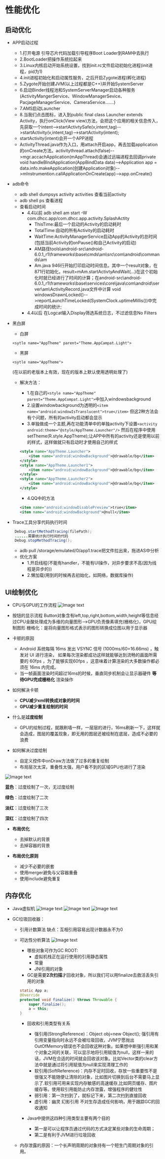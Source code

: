 # 性能优化

## 启动优化
    
* APP启动过程
    * 1.打开电源   引导芯片代码加载引导程序Boot Loader到RAM中去执行
    * 2.BootLoader把操作系统拉起来
    * 3.Linux内核启动开始系统设置，找到init.rc文件启动初始化进程(init进程，pid为1)
    * 4.init进程初始化和启动属性服务，之后开启Zygote进程(孵化进程)
    * 5.Zygote开始创建JVM(以上过程都是C++)并开始SystemServer 
    * 6.启动Binder线程池和SystemServerManager启动各种服务(ActivityMangerService、WindowManagerSevice、PacjageManagerService、CameraService.......)
    * 7.AMS启动Launcher
    * 8.当我们点击图标，进入到public final class Launcher extends Activity，执行onClick(View view)方法，会把这个应用的相关信息传入，先获取一个intent-->startActivtySafe(v,intent,tag)-->startActivity(v,intent,tag)-->startActivity(intent);
    * startActivity(intent)会开一个APP进程
    * ActivityThread.java作为入口，用attach开启app，再去加载application的onCreate方法。activitythread.attach(false)-->mgr.accachApplication(mAppThread)会通过远端进程去回调private void handleBIndApplication(AppBindData data)-->Application app = data.info.makeApplication(创建Application对象)-->mInstrumention.callApplicationOnCreate(app)-->app.onCreate()

* adb命令
	* adb shell dumpsys activity activities 查看当前activity
	* adb shell ps 查看进程
	* 查看启动时间
		* 4.4以前 adb shell am start -W com.dhcc.app/com.dhcc.app.activity.SplashActity
			* ThisTime:最后一个启动的Activity的启动耗时
			* TotalTime:自动的所有Activity的启动耗时
			* WaitTime:ActivityManagerService启动App的Activity的总时间(包括当前Activity的onPause()和自己Activity的启动)
			* AM路径tools\android-src\android-6.0.1_r1\frameworks\base\cmds\am\src\com\android\commands\am
			* Am.java 946行开始打印启动时间信息。其中一个result对象，在871行初始化，result=mAm.startActivtyAndWait(...)在这个初始化时就已经进行了时间的计算；在android-src\android-6.0.1_r1\frameworks\base\services\core\java\com\android\server\am\ActivityRecord.java文件中计算
void windowsDrawnLocked()-->reportLaunchTimeLocked(SystemClock.uptimeMillis())中完成时间的统计;
		* 4.4以后 在Logcat输入Display筛选系统日志，不过滤信息No Filters

* 黑白屏
	* 白屏 
	```
	<sytle name="AppTheme" parent="Theme.AppCampat.Light"> 
	```
   * 黑屏
   ```
   <sytle name="AppTheme">
   ```
   (在以前的老版本上有效，现在的版本上默认使用透明处理了)
   
   * 解决方法：
   		* 1.在自己的```<style name="AppTheme" parent="Theme.AppCompat.Light">```中加入windowsbackground
   		* 2.设置windowbackground为透明的```<item name="android:windowIsTranslucent">true</item>```
但这2种方法会有个问题，所有的activity启动都会显示
		* 3.单独做成一个主题,再在功能清单中的单独activity下设置```<activity android:theme="@style/AppTheme.Launcher"/>```
然后在程序中使用setTheme(R.style.AppTheme);让APP中所有的activity还是使用以前的样式，这样做就只有启动时才使用自己的样式
		
		``` Xml
		<style name="AppTheme.Launcher">
        	<item name="android:windowBackground">@drawable/bg</item>
    	</style>
    	<style name="AppTheme.Launcher1">
        	<item name="android:windowBackground">@drawable/bg</item>
    	</style>
    	<style name="AppTheme.Launcher2">
        	<item name="android:windowBackground">@drawable/bg</item>
    	</style>
		```
		* 4.QQ中的方法
		
		``` Xml
		<item name="android:windowDisablePreview">true</item>
		<item name="android:windowBackground">@null</item>
		```
		
* Trace工具分享代码执行时间

	``` Java 
	 Debug.startMethodTracing(filePath);
	 ......需要统计执行时间的代码
	 Debug.stopMethodTracing(); 
	```
	
	* adb pull /storage/emulated/0/app1.trace把文件拉出来，拖进AS中分析
	* 优化方案
		* 1.开启线程(不能有handler，不能有UI操作，对异步要求不高(因为线程是异步的))
		* 2.懒加载(用到的时候再去初始化，如网络，数据库操作)


## UI绘制优化
* CPU与GPU的工作流程
 ![Image text](https://raw.githubusercontent.com/zy654781296/Notes/master/images/20190428164524.png)
 * 按钮的显示流程
 	Button对象含有left,top,right,bottom,width,height等信息经过CPU金酸处理成为多维的向量图形-->GPU负责像素填充(栅格化)，GPU绘制图形
 	栅格化：是将向量图形格式表示的图形转换成位图以用于显示器
* 卡顿的原因
	* Android 系统每隔 16ms 发出 VSYNC 信号 (1000ms/60=16.66ms) ，触发对 UI 进行渲染， 如果每次渲染都成功这样就能够达到流畅的画面所需要的 60fps ，为了能够实现60fps ，这意味着计算渲染的大多数操作都必须在 16ms 内完成。
	* 当一帧画面渲染时间超过16ms的时候，垂直同步机制会让显示器硬件 **等待GPU完成栅格化** 渲染操作

* 如何解决卡顿
	* **CPU减少xml转换成对象的时间**
	* **GPU减少重复绘制的时间** 

* 什么是**过度绘制**
	* GPU的绘制过程，就跟刷墙一样，一层层的进行，16ms刷新一下，这样就会造成，图层的覆盖现象，即无用的图层还被绘制在底层，造成不必要的浪费
* 如何解决过度绘制
	* 自定义控件中onDraw方法做了过多的重复绘制
	* 布局层次太深，重叠性太强，用户看不到的区域GPU也进行了渲染
	
![Image text](https://raw.githubusercontent.com/zy654781296/Notes/master/images/20190428170040.png)

**蓝色**：过度绘制了一次，无过度绘制

**绿色**：过度绘制了二次

**淡红**：过度绘制了三次

**深红**：过度绘制了四次

* **布局优化**
	*  去掉默认的背景
	*  去掉容器的背景

* **布局优化原则**
	* 减少不必要的嵌套
	* 使用merger避免与父容器重叠
	* 使用include避免重复 

## 内存优化

* Java虚拟机
![Image text](https://raw.githubusercontent.com/zy654781296/Notes/master/images/20190428171148.png)
![Image text](https://raw.githubusercontent.com/zy654781296/Notes/master/images/20190428171309.png)
![Image text](https://raw.githubusercontent.com/zy654781296/Notes/master/images/20190428172042.png)

* GC垃圾回收器：
	* 引用计数算法
	缺点：互相引用容易出现计数器永不为0
	
	* 可达性分析算法
	![Image text](https://raw.githubusercontent.com/zy654781296/Notes/master/images/20190428180346.png)
		* 哪些对象可作为GC ROOT:
			* 虚拟机栈正在运行使用的引用静态属性
			* 常量
			* JNI引用的对象
		* GC是需要**2次扫描**才回收对象，所以我们可以用finalize去救活丢失引用的对象
		
		``` Java 
		static App a;
		@Override
		protected void finalize() throws Throwable {
			super.finalize();
			a = this;
		}
		
		```
		
		* 回收和引用类型有关系
			* 强引用(StrongReference)：Object obj=new Object();  强引用有引用变量指向时永远不会被垃圾回收，JVM宁愿抛出OutOfMemory错误也不会回收这种对象。如果想中断强引用和某个对象之间的关联，可以显示地将引用赋值为null，这样一来的话，JVM在合适的时间就会回收该对象。比如Vector类的clear方法中就是通过将引用赋值为null来实现清理工作的
			* 软引用(SoftReference)：内存不足时回收，存放一些重要性不是很强又不能随便让清除的对象，比如图片切换到后台不需要马上显示了.软引用可用来实现内存敏感的高速缓存,比如网页缓存、图片缓存等。使用软引用能防止内存泄露，增强程序的健壮性
			* 弱引用：第一次扫到了，就标记下来，第二次扫到直接回收
			* 虚引用：幽灵 幻影引用   不对生存造成任何影响，用于跟踪GC的回收通知
			
			
		* Java中提供这四种引用类型主要有两个目的
			* 第一是可以让程序员通过代码的方式决定某些对象的生命周期；
			* 第二是有利于JVM进行垃圾回收

	* 内存泄露的原因：一个长声明周期的对象持有一个短生门周期对象的引用。
			

